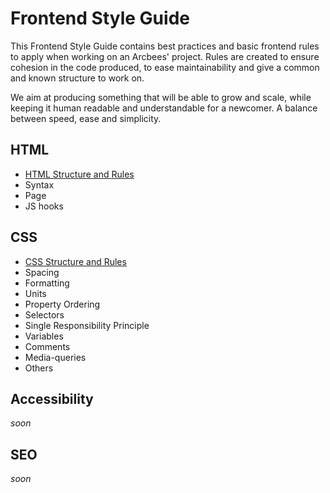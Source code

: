 # Frontend Style Guide

This Frontend Style Guide contains best practices and basic frontend rules to apply when working on an Arcbees' project. Rules are created to ensure cohesion in the code produced, to ease maintainability and give a common and known structure to work on.

We aim at producing something that will be able to grow and scale, while keeping it human readable and understandable for a newcomer. A balance between speed, ease and simplicity.

## HTML

- [HTML Structure and Rules](html-rules.md)
 - Syntax
 - Page
 - JS hooks

## CSS

- [CSS Structure and Rules](css-rules.md)
 - Spacing
 - Formatting
 - Units
 - Property Ordering
 - Selectors
 - Single Responsibility Principle
 - Variables
 - Comments
 - Media-queries
 - Others

## Accessibility

_soon_

## SEO

_soon_
